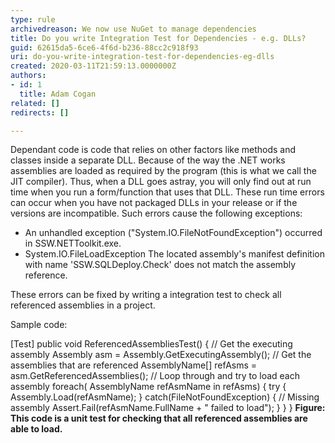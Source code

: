 ```yaml
---
type: rule
archivedreason: We now use NuGet to manage dependencies
title: Do you write Integration Test for Dependencies - e.g. DLLs?
guid: 62615da5-6ce6-4f6d-b236-88cc2c918f93
uri: do-you-write-integration-test-for-dependencies-eg-dlls
created: 2020-03-11T21:59:13.0000000Z
authors:
- id: 1
  title: Adam Cogan
related: []
redirects: []

---
```


Dependant code is code that relies on other factors like methods and classes inside a separate DLL. Because of the way the .NET works assemblies are loaded as required by the program (this is what we call the JIT compiler). Thus, when a DLL goes astray, you will only find out at run time when you run a form/function that uses that DLL. These run time errors can occur when you have not packaged DLLs in your release or if the versions are incompatible. Such errors cause the following exceptions:

<!--endintro-->

* An unhandled exception ("System.IO.FileNotFoundException") occurred in SSW.NETToolkit.exe.
* System.IO.FileLoadException The located assembly's manifest definition with name 'SSW.SQLDeploy.Check' does not match the assembly reference.


These errors can be fixed by writing a integration test to check all referenced assemblies in a project.

Sample code:

[Test]
public void ReferencedAssembliesTest()
{
 // Get the executing assembly
 Assembly asm = Assembly.GetExecutingAssembly();
 // Get the assemblies that are referenced
 AssemblyName[] refAsms = asm.GetReferencedAssemblies();
 // Loop through and try to load each assembly
 foreach( AssemblyName refAsmName in refAsms)
 {
 try
 {
 Assembly.Load(refAsmName);
 	}
 catch(FileNotFoundException)
 {
 // Missing assembly
 Assert.Fail(refAsmName.FullName + " failed to load");
 }
 }
}
 **Figure: This code is a unit test for checking that all referenced assemblies are able to load.**
